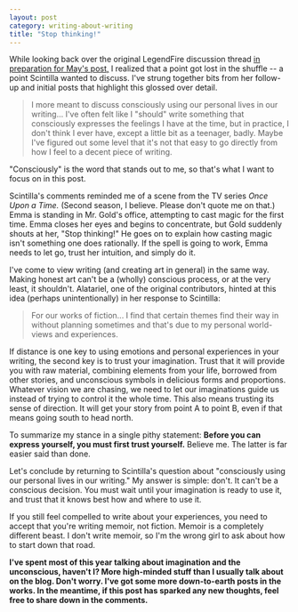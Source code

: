 ```yaml
---
layout: post
category: writing-about-writing
title: "Stop thinking!"
---
```


While looking back over the original LegendFire discussion thread [in preparation for May's post,](https://apprenticewordsmith.com//2021/05/14/writing-as-self-expression/) I realized that a point got lost in the shuffle -- a point Scintilla wanted to discuss. I've strung together bits from her follow-up and initial posts that highlight this glossed over detail.

>I more meant to discuss consciously using our personal lives in our writing... I've often felt like I "should" write something that consciously expresses the feelings I have at the time, but in practice, I don't think I ever have, except a little bit as a teenager, badly. Maybe I've figured out some level that it's not that easy to go directly from how I feel to a decent piece of writing.

<!--excerpt-->

"Consciously" is the word that stands out to me, so that's what I want to focus on in this post.

Scintilla's comments reminded me of a scene from the TV series *Once Upon a Time.* (Second season, I believe. Please don't quote me on that.) Emma is standing in Mr. Gold's office, attempting to cast magic for the first time. Emma closes her eyes and begins to concentrate, but Gold suddenly shouts at her, "Stop thinking!" He goes on to explain how casting magic isn't something one does rationally. If the spell is going to work, Emma needs to let go, trust her intuition, and simply do it.

I've come to view writing (and creating art in general) in the same way. Making honest art can't be a (wholly) conscious process, or at the very least, it shouldn't. Alatariel, one of the original contributors, hinted at this idea (perhaps unintentionally) in her response to Scintilla:

>For our works of fiction... I find that certain themes find their way in without planning sometimes and that's due to my personal world-views and experiences.

If distance is one key to using emotions and personal experiences in your writing, the second key is to trust your imagination. Trust that it will provide you with raw material, combining elements from your life, borrowed from other stories, and unconscious symbols in delicious forms and proportions. Whatever vision we are chasing, we need to let our imaginations guide us instead of trying to control it the whole time. This also means trusting its sense of direction. It will get your story from point A to point B, even if that means going south to head north.

To summarize my stance in a single pithy statement: **Before you can express yourself, you must first trust yourself.** Believe me. The latter is far easier said than done.

Let's conclude by returning to Scintilla's question about "consciously using our personal lives in our writing." My answer is simple: don't. It can't be a conscious decision. You must wait until your imagination is ready to use it, and trust that it knows best how and where to use it.

If you still feel compelled to write about your experiences, you need to accept that you're writing memoir, not fiction. Memoir is a completely different beast. I don't write memoir, so I'm the wrong girl to ask about how to start down that road.

**I've spent most of this year talking about imagination and the unconscious, haven't I? More high-minded stuff than I usually talk about on the blog. Don't worry. I've got some more down-to-earth posts in the works. In the meantime, if this post has sparked any new thoughts, feel free to share down in the comments.**
